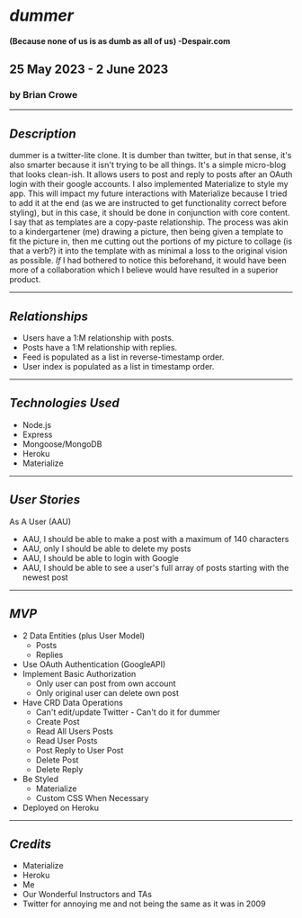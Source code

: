 # **_dummer_**

#### (Because none of us is as dumb as all of us) -Despair.com

## 25 May 2023 - 2 June 2023

### by Brian Crowe

---

## **_Description_**

dummer is a twitter-lite clone. It is dumber than twitter, but in that sense, it's also smarter because it isn't trying to be all things. It's a simple micro-blog that looks clean-ish. It allows users to post and reply to posts after an OAuth login with their google accounts. I also implemented Materialize to style my app. This will impact my future interactions with Materialize because I tried to add it at the end (as we are instructed to get functionality correct before styling), but in this case, it should be done in conjunction with core content. I say that as templates are a copy-paste relationship. The process was akin to a kindergartener (me) drawing a picture, then being given a template to fit the picture in, then me cutting out the portions of my picture to collage (is that a verb?) it into the template with as minimal a loss to the original vision as possible. _If_ I had bothered to notice this beforehand, it would have been more of a collaboration which I believe would have resulted in a superior product.

---

## **_Relationships_**

- Users have a 1:M relationship with posts.
- Posts have a 1:M relationship with replies.
- Feed is populated as a list in reverse-timestamp order.
- User index is populated as a list in timestamp order.

---

## **_Technologies Used_**

- Node.js
- Express
- Mongoose/MongoDB
- Heroku
- Materialize

---

## **_User Stories_**

As A User (AAU)

- AAU, I should be able to make a post with a maximum of 140 characters
- AAU, only I should be able to delete my posts
- AAU, I should be able to login with Google
- AAU, I should be able to see a user's full array of posts starting with the newest post

---

## **_MVP_**

- 2 Data Entities (plus User Model)
  - Posts
  - Replies
- Use OAuth Authentication (GoogleAPI)
- Implement Basic Authorization
  - Only user can post from own account
  - Only original user can delete own post
- Have CRD Data Operations
  - Can't edit/update Twitter - Can't do it for dummer
  - Create Post
  - Read All Users Posts
  - Read User Posts
  - Post Reply to User Post
  - Delete Post
  - Delete Reply
- Be Styled
  - Materialize
  - Custom CSS When Necessary
- Deployed on Heroku

---

## **_Credits_**

- Materialize
- Heroku
- Me
- Our Wonderful Instructors and TAs
- Twitter for annoying me and not being the same as it was in 2009
